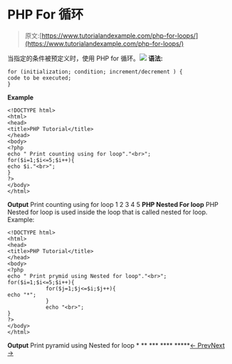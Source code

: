 # PHP For 循环

> 原文:[https://www.tutorialandexample.com/php-for-loops/](https://www.tutorialandexample.com/php-for-loops/)

当指定的条件被预定义时，使用 PHP for 循环。![](../Images/5385daf3170d11afc54f0c3ef2d78d07.png) **语法:**

```
for (initialization; condition; increment/decrement ) {
code to be executed;
}
```

**Example**

```
<!DOCTYPE html>
<html>
<head>
<title>PHP Tutorial</title>
</head>
<body>
<?php
echo " Print counting using for loop"."<br>";
for($i=1;$i<=5;$i++){
echo $i."<br>";
}
?>
</body>
</html>
```

**Output** Print counting using for loop 1 2 3 4 5 **PHP Nested For loop** PHP Nested for loop is used inside the loop that is called nested for loop. Example:

```
<!DOCTYPE html>
<html>
<head>
<title>PHP Tutorial</title>
</head>
<body>
<?php
echo " Print prymid using Nested for loop"."<br>";
for($i=1;$i<=5;$i++){
            for($j=1;$j<=$i;$j++){
echo "*";
            }
            echo "<br>";
}
?>
</body>
</html>
```

**Output** Print pyramid using Nested for loop * ** *** **** *****[← Prev](https://www.tutorialandexample.com/php-switch-statement)[Next →](https://www.tutorialandexample.com/php-foreach-loop)